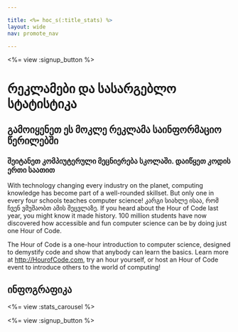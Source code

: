 ```yaml
---

title: <%= hoc_s(:title_stats) %>
layout: wide
nav: promote_nav

---
```


<a id="blurb"></a>

<%= view :signup_button %>

# რეკლამები და სასარგებლო სტატისტიკა

## გამოიყენეთ ეს მოკლე რეკლამა საინფორმაციო წერილებში

### შეიტანეთ კომპიუტერული მეცნიერება სკოლაში. დაიწყეთ კოდის ერთი საათით

With technology changing every industry on the planet, computing knowledge has become part of a well-rounded skillset. But only one in every four schools teaches computer science! კარგი სიახლე ისაა, რომ ჩვენ ვმუშაობთ ამის შეცვლაზე. If you heard about the Hour of Code last year, you might know it made history. 100 million students have now discovered how accessible and fun computer science can be by doing just one Hour of Code.

The Hour of Code is a one-hour introduction to computer science, designed to demystify code and show that anybody can learn the basics. Learn more at <http://HourofCode.com>, try an hour yourself, or host an Hour of Code event to introduce others to the world of computing!

<a id="infographics"></a>

## ინფოგრაფიკა

<%= view :stats_carousel %>

<%= view :signup_button %>